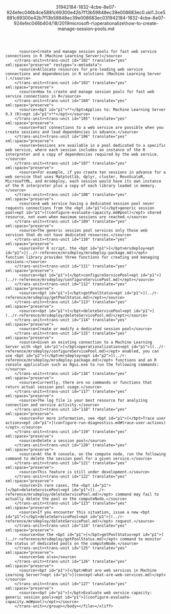 <?xml version="1.0"?><xliff version="1.2" xmlns="urn:oasis:names:tc:xliff:document:1.2" xmlns:xsi="http://www.w3.org/2001/XMLSchema-instance" xsi:schemaLocation="urn:oasis:names:tc:xliff:document:1.2 xliff-core-1.2-transitional.xsd"><file datatype="xml" original="how-to-create-manage-session-pools.md" source-language="en-US" target-language="en-US"><header><tool tool-id="mdxliff" tool-name="mdxliff" tool-version="1.0-d1654b2" tool-company="Microsoft" /><xliffext:skl_file_name xmlns:xliffext="urn:microsoft:content:schema:xliffextensions">31942184-1832-4cbe-8e07-924efec046b4ce5881c69300e42b7f13b59848ec39e008683ec0.skl</xliffext:skl_file_name><xliffext:version xmlns:xliffext="urn:microsoft:content:schema:xliffextensions">1.2</xliffext:version><xliffext:ms.openlocfilehash xmlns:xliffext="urn:microsoft:content:schema:xliffextensions">ce5881c69300e42b7f13b59848ec39e008683ec0</xliffext:ms.openlocfilehash><xliffext:ms.sourcegitcommit xmlns:xliffext="urn:microsoft:content:schema:xliffextensions">31942184-1832-4cbe-8e07-924efec046b4</xliffext:ms.sourcegitcommit><xliffext:ms.lasthandoff xmlns:xliffext="urn:microsoft:content:schema:xliffextensions">04/18/2019</xliffext:ms.lasthandoff><xliffext:ms.openlocfilepath xmlns:xliffext="urn:microsoft:content:schema:xliffextensions">microsoft-r\operationalize\how-to-create-manage-session-pools.md</xliffext:ms.openlocfilepath></header><body><group id="content" extype="content"><trans-unit id="101" translate="yes" xml:space="preserve" restype="x-metadata">
          <source>Create and manage session pools for fast web service connections in R (Machine Learning Server)</source>
        </trans-unit><trans-unit id="102" translate="yes" xml:space="preserve" restype="x-metadata">
          <source>Allocate resources for pre-loading web service connections and dependencies in R solutions (Machine Learning Server ).</source>
        </trans-unit><trans-unit id="103" translate="yes" xml:space="preserve">
          <source>How to create and manage session pools for fast web service connections in R</source>
        </trans-unit><trans-unit id="104" translate="yes" xml:space="preserve">
          <source><bpt id="p1">**</bpt>Applies to: Machine Learning Server 9.3 (R)<ept id="p1">**</ept></source>
        </trans-unit><trans-unit id="105" translate="yes" xml:space="preserve">
          <source>Fast connections to a web service are possible when you create sessions and load dependencies in advance.</source>
        </trans-unit><trans-unit id="106" translate="yes" xml:space="preserve">
          <source>Sessions are available in a pool dedicated to a specific web service, where each session includes an instance of the R interpreter and a copy of dependencies required by the web service.</source>
        </trans-unit><trans-unit id="107" translate="yes" xml:space="preserve">
          <source>For example, if you create ten sessions in advance for a web service that uses Matplotlib, dplyr, cluster, RevoScaleR, MicrosoftML, and mrsdeploy, each session would have its own instance of the R interpreter plus a copy of each library loaded in memory.</source>
        </trans-unit><trans-unit id="108" translate="yes" xml:space="preserve">
          <source>A web service having a dedicated session pool never requests connections from the <bpt id="p1">[</bpt>generic session pool<ept id="p1">](configure-evaluate-capacity.md#pool)</ept> shared resource, not even when maximum sessions are reached.</source>
        </trans-unit><trans-unit id="109" translate="yes" xml:space="preserve">
          <source>The generic session pool services only those web services that do not have dedicated resources.</source>
        </trans-unit><trans-unit id="110" translate="yes" xml:space="preserve">
          <source>For R script, the <bpt id="p1">[</bpt>mrsdeploy<ept id="p1">](../r-reference/mrsdeploy/mrsdeploy-package.md)</ept> function library provides three functions for creating and managing sessions:</source>
        </trans-unit><trans-unit id="111" translate="yes" xml:space="preserve">
          <source><bpt id="p1">[</bpt>configureServicePool<ept id="p1">](../r-reference/mrsdeploy/configureServicePool.md)</ept></source>
        </trans-unit><trans-unit id="112" translate="yes" xml:space="preserve">
          <source><bpt id="p1">[</bpt>getPoolStatus<ept id="p1">](../r-reference/mrsdeploy/getPoolStatus.md)</ept></source>
        </trans-unit><trans-unit id="113" translate="yes" xml:space="preserve">
          <source><bpt id="p1">[</bpt>deleteServicePool<ept id="p1">](../r-reference/mrsdeploy/deleteServicePool.md)</ept></source>
        </trans-unit><trans-unit id="114" translate="yes" xml:space="preserve">
          <source>Create or modify a dedicated session pool</source>
        </trans-unit><trans-unit id="115" translate="yes" xml:space="preserve">
          <source>Given an existing connection to a Machine Learning Server with <bpt id="p1">[</bpt>operationalization<ept id="p1">](../r-reference/mrsdeploy/configureServicePool.md)</ept> enabled, you can use <bpt id="p2">[</bpt>mrsdeploy<ept id="p2">](../r-reference/mrsdeploy/mrsdeploy-package.md)</ept> functions and an R console application such as Rgui.exe to run the following commands:</source>
        </trans-unit><trans-unit id="116" translate="yes" xml:space="preserve">
          <source>Currently, there are no commands or functions that return actual session pool usage.</source>
        </trans-unit><trans-unit id="117" translate="yes" xml:space="preserve">
          <source>The log file is your best resource for analyzing connection and service activity.</source>
        </trans-unit><trans-unit id="118" translate="yes" xml:space="preserve">
          <source>For more information, see <bpt id="p1">[</bpt>Trace user actions<ept id="p1">](configure-run-diagnostics.md#trace-user-actions)</ept>.</source>
        </trans-unit><trans-unit id="119" translate="yes" xml:space="preserve">
          <source>Delete a session pool</source>
        </trans-unit><trans-unit id="120" translate="yes" xml:space="preserve">
          <source>At the R console, on the compute node, run the following command to delete the session pool for a given service.</source>
        </trans-unit><trans-unit id="121" translate="yes" xml:space="preserve">
          <source>This feature is still under development.</source>
        </trans-unit><trans-unit id="122" translate="yes" xml:space="preserve">
          <source>In rare cases, the <bpt id="p1">[</bpt>deleteServicePool<ept id="p1">](../r-reference/mrsdeploy/deleteServicePool.md)</ept> command may fail to actually delete the pool on the computeNode.</source>
        </trans-unit><trans-unit id="123" translate="yes" xml:space="preserve">
          <source>If you encounter this situation, issue a new <bpt id="p1">[</bpt>deleteServicePool<ept id="p1">](../r-reference/mrsdeploy/deleteServicePool.md)</ept> request.</source>
        </trans-unit><trans-unit id="124" translate="yes" xml:space="preserve">
          <source>Use the <bpt id="p1">[</bpt>getPoolStatus<ept id="p1">](../r-reference/mrsdeploy/getPoolStatus.md)</ept> command to monitor the status of dedicated pools on the computeNode.</source>
        </trans-unit><trans-unit id="125" translate="yes" xml:space="preserve">
          <source>See also</source>
        </trans-unit><trans-unit id="126" translate="yes" xml:space="preserve">
          <source><bpt id="p1">[</bpt>What are web services in Machine Learning Server?<ept id="p1">](concept-what-are-web-services.md)</ept></source>
        </trans-unit><trans-unit id="127" translate="yes" xml:space="preserve">
          <source><bpt id="p1">[</bpt>Evaluate web service capacity: generic session pools<ept id="p1">](configure-evaluate-capacity.md#pool)</ept></source>
        </trans-unit></group></body></file></xliff>